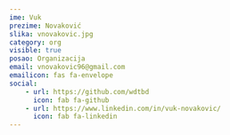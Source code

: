 ```yaml
---
ime: Vuk
prezime: Novaković
slika: vnovakovic.jpg
category: org
visible: true
posao: Organizacija
email: vnovakovic96@gmail.com
emailicon: fas fa-envelope
social:
    - url: https://github.com/wdtbd
      icon: fab fa-github
    - url: https://www.linkedin.com/in/vuk-novakovic/
      icon: fab fa-linkedin
---
```

